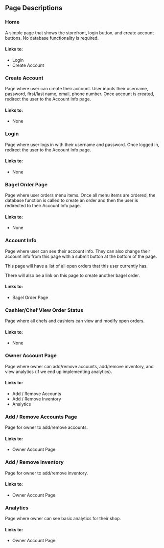 ## Page Descriptions

### Home

A simple page that shows the storefront, login button, and create account
buttons. No database functionality is required.

#### Links to: 

* Login
* Create Account

### Create Account

Page where user can create their account. User inputs their username, password,
first/last name, email, phone number. Once account is created, redirect the user
to the Account Info page.

#### Links to:

* None

### Login

Page where user logs in with their username and password. Once logged in, redirect
the user to the Account Info page.

#### Links to:

* None

### Bagel Order Page

Page where user orders menu items. Once all menu items are ordered, the database
function is called to create an order and then the user is redirected to their 
Account Info page.

#### Links to:

* None

### Account Info

Page where user can see their account info. They can also change their account info
from this page with a submit button at the bottom of the page.

This page will have a list of all open orders that this user currently has.

There will also be a link on this page to create another bagel order.

#### Links to: 

* Bagel Order Page

### Cashier/Chef View Order Status 

Page where all chefs and cashiers can view and modify open orders.

#### Links to:

* None

### Owner Account Page

Page where owner can add/remove accounts, add/remove inventory, and view analytics
(if we end up implementing analytics).

#### Links to:

* Add / Remove Accounts
* Add / Remove Inventory
* Analytics

### Add / Remove Accounts Page

Page for owner to add/remove accounts.

#### Links to:

* Owner Account Page

### Add / Remove Inventory

Page for owner to add/remove inventory.

#### Links to:

* Owner Account Page

### Analytics

Page where owner can see basic analytics for their shop.

#### Links to:

* Owner Account Page
